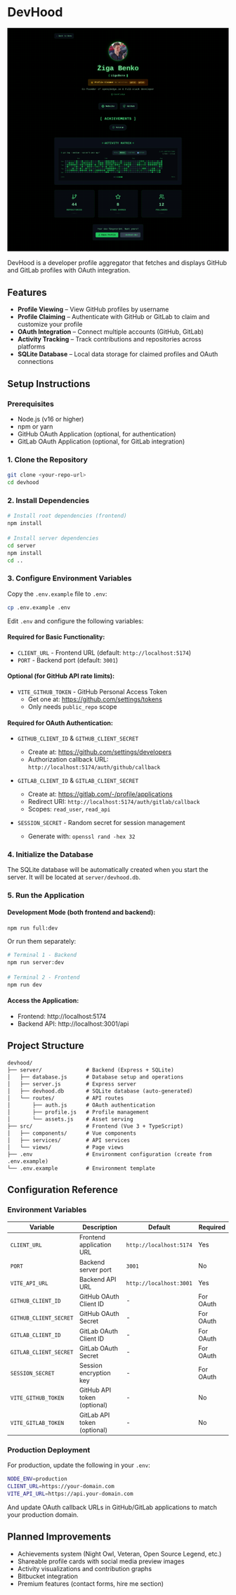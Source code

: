 # DevHood

![DevHood Preview](devhoodpreview.png)

DevHood is a developer profile aggregator that fetches and displays GitHub and GitLab profiles with OAuth integration.

## Features

- **Profile Viewing** – View GitHub profiles by username
- **Profile Claiming** – Authenticate with GitHub or GitLab to claim and customize your profile
- **OAuth Integration** – Connect multiple accounts (GitHub, GitLab)
- **Activity Tracking** – Track contributions and repositories across platforms
- **SQLite Database** – Local data storage for claimed profiles and OAuth connections

## Setup Instructions

### Prerequisites

- Node.js (v16 or higher)
- npm or yarn
- GitHub OAuth Application (optional, for authentication)
- GitLab OAuth Application (optional, for GitLab integration)

### 1. Clone the Repository

```bash
git clone <your-repo-url>
cd devhood
```

### 2. Install Dependencies

```bash
# Install root dependencies (frontend)
npm install

# Install server dependencies
cd server
npm install
cd ..
```

### 3. Configure Environment Variables

Copy the `.env.example` file to `.env`:

```bash
cp .env.example .env
```

Edit `.env` and configure the following variables:

#### Required for Basic Functionality:
- `CLIENT_URL` - Frontend URL (default: `http://localhost:5174`)
- `PORT` - Backend port (default: `3001`)

#### Optional (for GitHub API rate limits):
- `VITE_GITHUB_TOKEN` - GitHub Personal Access Token
  - Get one at: https://github.com/settings/tokens
  - Only needs `public_repo` scope

#### Required for OAuth Authentication:
- `GITHUB_CLIENT_ID` & `GITHUB_CLIENT_SECRET`
  - Create at: https://github.com/settings/developers
  - Authorization callback URL: `http://localhost:5174/auth/github/callback`

- `GITLAB_CLIENT_ID` & `GITLAB_CLIENT_SECRET`
  - Create at: https://gitlab.com/-/profile/applications
  - Redirect URI: `http://localhost:5174/auth/gitlab/callback`
  - Scopes: `read_user`, `read_api`

- `SESSION_SECRET` - Random secret for session management
  - Generate with: `openssl rand -hex 32`

### 4. Initialize the Database

The SQLite database will be automatically created when you start the server. It will be located at `server/devhood.db`.

### 5. Run the Application

#### Development Mode (both frontend and backend):

```bash
npm run full:dev
```

Or run them separately:

```bash
# Terminal 1 - Backend
npm run server:dev

# Terminal 2 - Frontend
npm run dev
```

#### Access the Application:
- Frontend: http://localhost:5174
- Backend API: http://localhost:3001/api

## Project Structure

```
devhood/
├── server/              # Backend (Express + SQLite)
│   ├── database.js      # Database setup and operations
│   ├── server.js        # Express server
│   ├── devhood.db       # SQLite database (auto-generated)
│   └── routes/          # API routes
│       ├── auth.js      # OAuth authentication
│       ├── profile.js   # Profile management
│       └── assets.js    # Asset serving
├── src/                 # Frontend (Vue 3 + TypeScript)
│   ├── components/      # Vue components
│   ├── services/        # API services
│   └── views/           # Page views
├── .env                 # Environment configuration (create from .env.example)
└── .env.example         # Environment template
```

## Configuration Reference

### Environment Variables

| Variable | Description | Default | Required |
|----------|-------------|---------|----------|
| `CLIENT_URL` | Frontend application URL | `http://localhost:5174` | Yes |
| `PORT` | Backend server port | `3001` | No |
| `VITE_API_URL` | Backend API URL | `http://localhost:3001` | Yes |
| `GITHUB_CLIENT_ID` | GitHub OAuth Client ID | - | For OAuth |
| `GITHUB_CLIENT_SECRET` | GitHub OAuth Secret | - | For OAuth |
| `GITLAB_CLIENT_ID` | GitLab OAuth Client ID | - | For OAuth |
| `GITLAB_CLIENT_SECRET` | GitLab OAuth Secret | - | For OAuth |
| `SESSION_SECRET` | Session encryption key | - | For OAuth |
| `VITE_GITHUB_TOKEN` | GitHub API token (optional) | - | No |
| `VITE_GITLAB_TOKEN` | GitLab API token (optional) | - | No |

### Production Deployment

For production, update the following in your `.env`:

```bash
NODE_ENV=production
CLIENT_URL=https://your-domain.com
VITE_API_URL=https://api.your-domain.com
```

And update OAuth callback URLs in GitHub/GitLab applications to match your production domain.

## Planned Improvements

- Achievements system (Night Owl, Veteran, Open Source Legend, etc.)
- Shareable profile cards with social media preview images
- Activity visualizations and contribution graphs
- Bitbucket integration
- Premium features (contact forms, hire me section)
